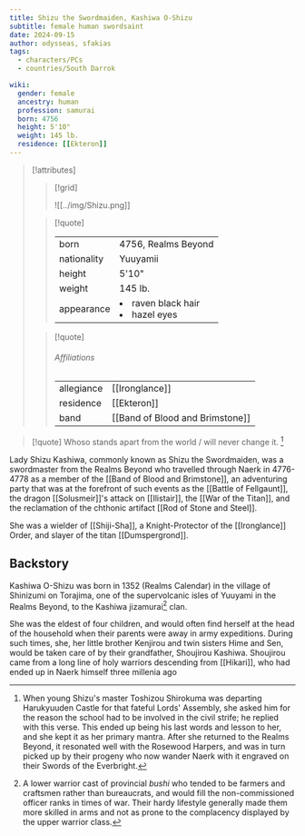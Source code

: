 ```yaml
---
title: Shizu the Swordmaiden, Kashiwa O-Shizu
subtitle: female human swordsaint
date: 2024-09-15
author: odysseas, sfakias
tags:
  - characters/PCs
  - countries/South Darrok

wiki:
  gender: female
  ancestry: human
  profession: samurai
  born: 4756
  height: 5'10"
  weight: 145 lb.
  residence: [[Ekteron]]
---
```

> [!attributes] 
> > [!grid]
> >
> > ![[../img/Shizu.png]]
> 
> > [!quote]
> >
> > | | |
> > | --- | --- |
> > | born | 4756, Realms Beyond |
> > | nationality | Yuuyamii |
> > | height | 5'10" |
> > | weight | 145 lb. |
> > | appearance | <li>raven black hair</li><li>hazel eyes</li> |
>
> > [!quote]
> > 
> > ###### Affiliations
> > | | |
> > | --- | --- |
> > | allegiance | [[Ironglance]] |
> > | residence | [[Ekteron]] |
> > | band | [[Band of Blood and Brimstone]] |

> [!quote] 
> Whoso stands apart from the world / will never change it. [^1]

Lady Shizu Kashiwa, commonly known as Shizu the Swordmaiden, was a swordmaster from the Realms Beyond who travelled through Naerk in 4776-4778 as a member of the [[Band of Blood and Brimstone]], an adventuring party that was at the forefront of such events as the [[Battle of Fellgaunt]], the dragon [[Solusmeir]]'s attack on [[Ilistair]], the [[War of the Titan]], and the reclamation of the chthonic artifact [[Rod of Stone and Steel]].

She was a wielder of [[Shiji-Sha]], a Knight-Protector of the [[Ironglance]] Order, and slayer of the titan [[Dumspergrond]].

## Backstory

Kashiwa O-Shizu was born in 1352 (Realms Calendar) in the village of Shinizumi on Torajima, one of the supervolcanic isles of Yuuyami in the Realms Beyond, to the Kashiwa jizamurai[^2] clan.

She was the eldest of four children, and would often find herself at the head of the household when their parents were away in army expeditions. During such times, she, her little brother Kenjirou and twin sisters Hime and Sen, would be taken care of by their grandfather, Shoujirou Kashiwa.
Shoujirou came from a long line of holy warriors descending from [[Hikari]], who had ended up in Naerk himself three millenia ago


[^1]: When young Shizu's master Toshizou Shirokuma was departing Harukyuuden Castle for that fateful Lords' Assembly, she asked him for the reason the school had to be involved in the civil strife; he replied with this verse. This ended up being his last words and lesson to her, and she kept it as her primary mantra. After she returned to the Realms Beyond, it resonated well with the Rosewood Harpers, and was in turn picked up by their progeny who now wander Naerk with it engraved on their Swords of the Everbright.
[^2]: A lower warrior cast of provincial _bushi_ who tended to be farmers and craftsmen rather than bureaucrats, and would fill the non-commissioned officer ranks in times of war. Their hardy lifestyle generally made them more skilled in arms and not as prone to the complacency displayed by the upper warrior class. 
